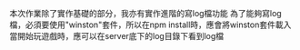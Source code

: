 本次作業除了實作基礎的部分，我亦有實作進階的寫log檔功能
為了能夠寫log檔，必須要使用"winston"套件，所以在npm install時，應會將winston套件載入
當開始玩遊戲時，應可以在server底下的log目錄下看到log檔